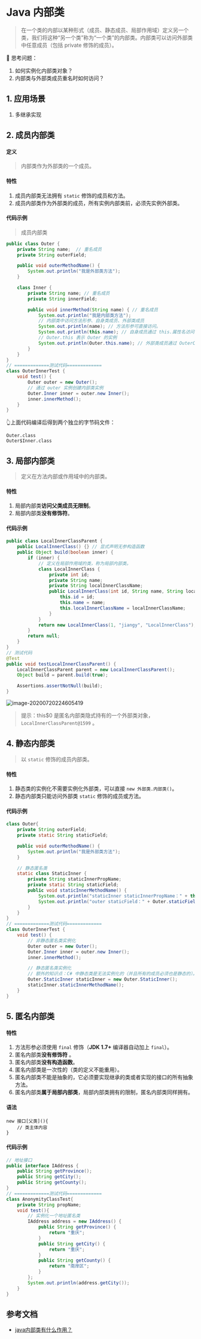 # Java 内部类
> 在一个类的内部以某种形式（成员、静态成员、局部作用域）定义另一个类，我们将这种“另一个类”称为“一个类”的内部类。内部类可以访问外部类中任意成员（包括 private 修饰的成员）。

🤔 思考问题：
1. 如何实例化内部类对象？
2. 内部类与外部类成员重名时如何访问？
## 1. 应用场景
1. 多继承实现

## 2. 成员内部类

#### 定义
> 内部类作为外部类的一个成员。

#### 特性
1. 成员内部类无法拥有 `static` 修饰的成员和方法。
2. 成员内部类作为外部类的成员，所有实例内部类前，必须先实例外部类。

#### 代码示例
> 成员内部类
```java
public class Outer {
    private String name;  // 重名成员  
    private String outerField;

    public void outerMethodName() {
        System.out.println("我是外部类方法");
    }

    class Inner {
        private String name; // 重名成员
        private String innerField;

        public void innerMethod(String name) { // 重名成员
            System.out.println("我是内部类方法");
            // 内部类中访问方法形参、自身类成员、外部类成员
            System.out.println(name); // 方法形参可直接访问。
            System.out.println(this.name); // 自身成员通过 this.属性名访问。
            // Outer.this 表示 Outer 的实例
            System.out.println(Outer.this.name); // 外部类成员通过 OuterClassName.this 获取到外部类的实例，然后通过 实例.属性名访问。
        }
    }
}
// =============测试代码=============
class OuterInnerTest {
    void test() {
        Outer outer = new Outer();
        // 通过 outer 实例创建内部类实例
        Outer.Inner inner = outer.new Inner();
        inner.innerMethod();
    }
}


```
👆上面代码编译后得到两个独立的字节码文件：
```text
Outer.class 
Outer$Inner.class
```

## 3. 局部内部类

> 定义在方法内部或作用域中的内部类。

#### 特性

1. 局部内部类**访问父类成员无限制**。
2. 局部内部类**没有修饰符**。

#### 代码示例
```java
public class LocalInnerClassParent {
    public LocalInnerClass() {} // 显式声明无参构造函数
    public Object build(boolean inner) {
        if (inner) {
            // 定义在局部作用域的类，称为局部内部类。
            class LocalInnerClass {
                private int id;
                private String name;
                private String localInnerClassName;
                public LocalInnerClass(int id, String name, String localInnerClassName) {
                    this.id = id;
                    this.name = name;
                    this.localInnerClassName = localInnerClassName;
                }
            }
            return new LocalInnerClass(1, "jiangy", "LocalInnerClass");
        }
        return null;
    }
}
// 测试代码
@Test
public void testLocalInnerClassParent() {
    LocalInnerClassParent parent = new LocalInnerClassParent();
    Object build = parent.build(true);

    Assertions.assertNotNull(build);
}
```

![image-20200720224605419](D:\Workspace\thinking-in-java\doc\assets\image-20200720224605419.png)

> 提示：this$0 是匿名内部类隐式持有的一个外部类对象，`LocalInnerClassParent@1599` 。 

## 4. 静态内部类 

> 以 `static` 修饰的成员内部类。

#### 特性
1. 静态类的实例化不需要实例化外部类，可以直接 `new 外部类.内部类()`。
2. 静态内部类只能访问外部类 `static` 修饰的成员或方法。

#### 代码示例
```java
class Outer{
    private String outerField;
    private static String staticField;

    public void outerMethodName() {
        System.out.println("我是外部类方法");
    }

    // 静态匿名类
    static class StaticInner {
        private String staticInnerPropName;
        private static String staticField;
        public void staticInnerMethodName() {
            System.out.println("staticInner staticInnerPropName：" + this.staticInnerPropName);
            System.out.println("outer staticField：" + Outer.staticField);
        }
    }
}
// =============测试代码=============
class OuterInnerTest {
    void test() {
        // 非静态匿名类实例化
        Outer outer = new Outer();
        Outer.Inner inner = outer.new Inner();
        inner.innerMethod();

        // 静态匿名类实例化
        // 额外的知识点：C# 中静态类是无法实例化的（并且所有的成员必须也是静态的）。
        Outer.StaticInner staticInner = new Outer.StaticInner();
        staticInner.staticInnerMethodName();
    }
}
```

## 5. 匿名内部类

#### 特性
1. 方法形参必须使用 `final` 修饰（**JDK 1.7+** 编译器自动加上 `final`）。
2. 匿名内部类**没有修饰符** 。
3. 匿名内部类**没有构造函数**。
4. 匿名内部类是一次性的（类的定义不能重用）。
5. 匿名内部类不能是抽象的，它必须要实现继承的类或者实现的接口的所有抽象方法。
6. 匿名内部类**属于局部内部类**，局部内部类拥有的限制，匿名内部类同样拥有。


#### 语法
```text
new 接口[父类](){
    // 类主体内容
}
```

#### 代码示例
```java
// 地址接口
public interface IAddress {
    public String getProvince();
    public String getCity();
    public String getCounty();
}
// =============测试代码=============
class AnonymityClassTest{
    private String propName;
    void test(){
        // 实例化一个地址匿名类
        IAddress address = new IAddress() {
            public String getProvince() {
                return "重庆";
            }
            public String getCity() {
                return "重庆";
            }
            public String getCounty() {
                return "南岸区";
            }
        };
        System.out.println(address.getCity());    
    }
}
```


## 参考文档
- [java内部类有什么作用？](https://www.zhihu.com/question/26954130/answer/708467570)